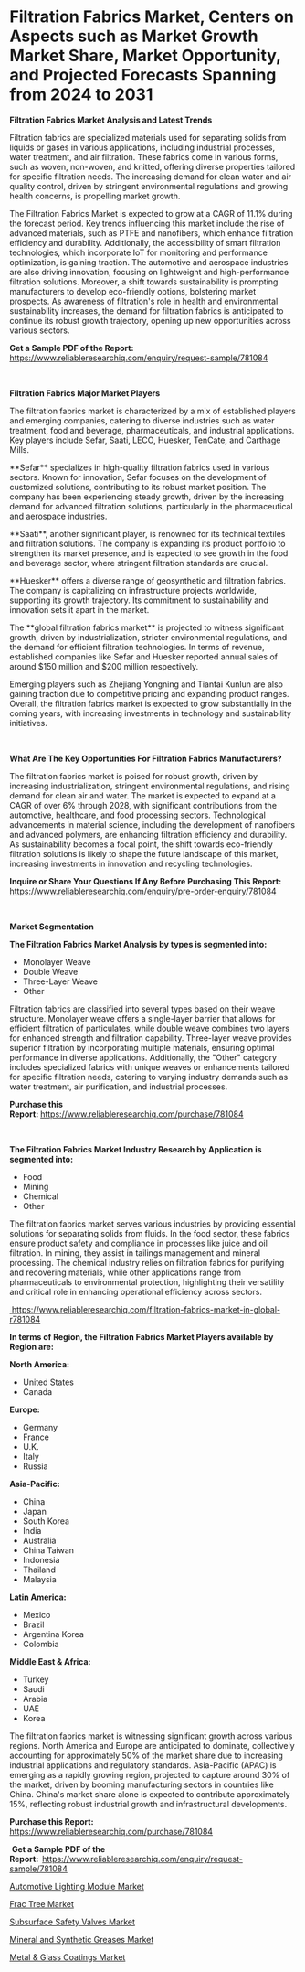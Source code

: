 <p><h1>Filtration Fabrics Market, Centers on Aspects such as Market Growth Market Share, Market Opportunity, and Projected Forecasts Spanning from 2024 to 2031</h1></p><p><strong>Filtration Fabrics Market Analysis and Latest Trends</strong></p>
<p><p>Filtration fabrics are specialized materials used for separating solids from liquids or gases in various applications, including industrial processes, water treatment, and air filtration. These fabrics come in various forms, such as woven, non-woven, and knitted, offering diverse properties tailored for specific filtration needs. The increasing demand for clean water and air quality control, driven by stringent environmental regulations and growing health concerns, is propelling market growth.</p><p>The Filtration Fabrics Market is expected to grow at a CAGR of 11.1% during the forecast period. Key trends influencing this market include the rise of advanced materials, such as PTFE and nanofibers, which enhance filtration efficiency and durability. Additionally, the accessibility of smart filtration technologies, which incorporate IoT for monitoring and performance optimization, is gaining traction. The automotive and aerospace industries are also driving innovation, focusing on lightweight and high-performance filtration solutions. Moreover, a shift towards sustainability is prompting manufacturers to develop eco-friendly options, bolstering market prospects. As awareness of filtration's role in health and environmental sustainability increases, the demand for filtration fabrics is anticipated to continue its robust growth trajectory, opening up new opportunities across various sectors.</p></p>
<p><strong>Get a Sample PDF of the Report:&nbsp;</strong> <a href="https://www.reliableresearchiq.com/enquiry/request-sample/781084?utm_campaign=1283&utm_medium=2&utm_source=Github&utm_content=ia&utm_term=15102024&utm_id=filtration-fabrics">https://www.reliableresearchiq.com/enquiry/request-sample/781084</a></p>
<p>&nbsp;</p>
<p><strong>Filtration Fabrics Major Market Players</strong></p>
<p><p>The filtration fabrics market is characterized by a mix of established players and emerging companies, catering to diverse industries such as water treatment, food and beverage, pharmaceuticals, and industrial applications. Key players include Sefar, Saati, LECO, Huesker, TenCate, and Carthage Mills.</p><p>**Sefar** specializes in high-quality filtration fabrics used in various sectors. Known for innovation, Sefar focuses on the development of customized solutions, contributing to its robust market position. The company has been experiencing steady growth, driven by the increasing demand for advanced filtration solutions, particularly in the pharmaceutical and aerospace industries.</p><p>**Saati**, another significant player, is renowned for its technical textiles and filtration solutions. The company is expanding its product portfolio to strengthen its market presence, and is expected to see growth in the food and beverage sector, where stringent filtration standards are crucial.</p><p>**Huesker** offers a diverse range of geosynthetic and filtration fabrics. The company is capitalizing on infrastructure projects worldwide, supporting its growth trajectory. Its commitment to sustainability and innovation sets it apart in the market.</p><p>The **global filtration fabrics market** is projected to witness significant growth, driven by industrialization, stricter environmental regulations, and the demand for efficient filtration technologies. In terms of revenue, established companies like Sefar and Huesker reported annual sales of around $150 million and $200 million respectively. </p><p>Emerging players such as Zhejiang Yongning and Tiantai Kunlun are also gaining traction due to competitive pricing and expanding product ranges. Overall, the filtration fabrics market is expected to grow substantially in the coming years, with increasing investments in technology and sustainability initiatives.</p></p>
<p>&nbsp;</p>
<p><strong>What Are The Key Opportunities For Filtration Fabrics Manufacturers?</strong></p>
<p><p>The filtration fabrics market is poised for robust growth, driven by increasing industrialization, stringent environmental regulations, and rising demand for clean air and water. The market is expected to expand at a CAGR of over 6% through 2028, with significant contributions from the automotive, healthcare, and food processing sectors. Technological advancements in material science, including the development of nanofibers and advanced polymers, are enhancing filtration efficiency and durability. As sustainability becomes a focal point, the shift towards eco-friendly filtration solutions is likely to shape the future landscape of this market, increasing investments in innovation and recycling technologies.</p></p>
<p><strong>Inquire or Share Your Questions If Any Before Purchasing This Report:</strong> <a href="https://www.reliableresearchiq.com/enquiry/pre-order-enquiry/781084?utm_campaign=1283&utm_medium=2&utm_source=Github&utm_content=ia&utm_term=15102024&utm_id=filtration-fabrics">https://www.reliableresearchiq.com/enquiry/pre-order-enquiry/781084</a></p>
<p>&nbsp;</p>
<p><strong>Market Segmentation</strong></p>
<p><strong>The Filtration Fabrics Market Analysis by types is segmented into:</strong></p>
<p><ul><li>Monolayer Weave</li><li>Double Weave</li><li>Three-Layer Weave</li><li>Other</li></ul></p>
<p><p>Filtration fabrics are classified into several types based on their weave structure. Monolayer weave offers a single-layer barrier that allows for efficient filtration of particulates, while double weave combines two layers for enhanced strength and filtration capability. Three-layer weave provides superior filtration by incorporating multiple materials, ensuring optimal performance in diverse applications. Additionally, the "Other" category includes specialized fabrics with unique weaves or enhancements tailored for specific filtration needs, catering to varying industry demands such as water treatment, air purification, and industrial processes.</p></p>
<p><strong>Purchase this Report:&nbsp;</strong><a href="https://www.reliableresearchiq.com/purchase/781084?utm_campaign=1283&utm_medium=2&utm_source=Github&utm_content=ia&utm_term=15102024&utm_id=filtration-fabrics">https://www.reliableresearchiq.com/purchase/781084</a></p>
<p>&nbsp;</p>
<p><strong>The Filtration Fabrics Market Industry Research by Application is segmented into:</strong></p>
<p><ul><li>Food</li><li>Mining</li><li>Chemical</li><li>Other</li></ul></p>
<p><p>The filtration fabrics market serves various industries by providing essential solutions for separating solids from fluids. In the food sector, these fabrics ensure product safety and compliance in processes like juice and oil filtration. In mining, they assist in tailings management and mineral processing. The chemical industry relies on filtration fabrics for purifying and recovering materials, while other applications range from pharmaceuticals to environmental protection, highlighting their versatility and critical role in enhancing operational efficiency across sectors.</p></p>
<p><a href="https://www.reliableresearchiq.com/filtration-fabrics-market-in-global-r781084?utm_campaign=1283&utm_medium=2&utm_source=Github&utm_content=ia&utm_term=15102024&utm_id=filtration-fabrics">&nbsp;https://www.reliableresearchiq.com/filtration-fabrics-market-in-global-r781084</a></p>
<p><strong>In terms of Region, the Filtration Fabrics Market Players available by Region are:</strong></p>
<p>
    <p> <strong> North America: </strong>
        <ul>
            <li>United States</li>
            <li>Canada</li>
        </ul>
        </p> 
    <p> <strong> Europe: </strong>
        <ul>
            <li>Germany</li>
            <li>France</li>
            <li>U.K.</li>
            <li>Italy</li>
            <li>Russia</li>
        </ul>
        </p> 
    <p> <strong> Asia-Pacific: </strong>
        <ul>
            <li>China</li>
            <li>Japan</li>
            <li>South Korea</li>
            <li>India</li>
            <li>Australia</li>
            <li>China Taiwan</li>
            <li>Indonesia</li>
            <li>Thailand</li>
            <li>Malaysia</li>
        </ul>
        </p> 
    <p> <strong> Latin America: </strong>
        <ul>
            <li>Mexico</li>
            <li>Brazil</li>
            <li>Argentina Korea</li>
            <li>Colombia</li>
        </ul>
        </p> 
    <p> <strong> Middle East & Africa: </strong>
        <ul>
            <li>Turkey</li>
            <li>Saudi</li>
            <li>Arabia</li>
            <li>UAE</li>
            <li>Korea</li>
        </ul>
    </p>
    </p>
<p><p>The filtration fabrics market is witnessing significant growth across various regions. North America and Europe are anticipated to dominate, collectively accounting for approximately 50% of the market share due to increasing industrial applications and regulatory standards. Asia-Pacific (APAC) is emerging as a rapidly growing region, projected to capture around 30% of the market, driven by booming manufacturing sectors in countries like China. China's market share alone is expected to contribute approximately 15%, reflecting robust industrial growth and infrastructural developments.</p></p>
<p><strong>Purchase this Report: </strong><a href="https://www.reliableresearchiq.com/purchase/781084?utm_campaign=1283&utm_medium=2&utm_source=Github&utm_content=ia&utm_term=15102024&utm_id=filtration-fabrics">https://www.reliableresearchiq.com/purchase/781084</a></p>
<p>&nbsp;<strong>Get a Sample PDF of the Report:&nbsp;&nbsp;</strong><a href="https://www.reliableresearchiq.com/enquiry/request-sample/781084?utm_campaign=1283&utm_medium=2&utm_source=Github&utm_content=ia&utm_term=15102024&utm_id=filtration-fabrics">https://www.reliableresearchiq.com/enquiry/request-sample/781084</a></p>
<p><strong></strong></p>
<p><p><a href="https://github.com/rocyq11genung/Market-Research-Report-List-1/blob/main/automotive-lighting-module-market.md?utm_campaign=1283&utm_medium=2&utm_source=Github&utm_content=ia&utm_term=15102024&utm_id=filtration-fabrics">Automotive Lighting Module Market</a></p><p><a href="https://issuu.com/reportprime-2/docs/frac-tree-market-size-2030.pptx_9899fb8e36c01b?utm_campaign=1283&utm_medium=2&utm_source=Github&utm_content=ia&utm_term=15102024&utm_id=filtration-fabrics">Frac Tree Market</a></p><p><a href="https://issuu.com/reportprime-2/docs/subsurface-safety-valves-market-siz_fc13b84e5eee31?utm_campaign=1283&utm_medium=2&utm_source=Github&utm_content=ia&utm_term=15102024&utm_id=filtration-fabrics">Subsurface Safety Valves Market</a></p><p><a href="https://github.com/anaeilandos/Market-Research-Report-List-1/blob/main/mineral-and-synthetic-greases-market.md?utm_campaign=1283&utm_medium=2&utm_source=Github&utm_content=ia&utm_term=15102024&utm_id=filtration-fabrics">Mineral and Synthetic Greases Market</a></p><p><a href="https://www.linkedin.com/pulse/influencing-factors-metal-glass-coatings-market-insights-growth-j4xee?utm_campaign=1283&utm_medium=2&utm_source=Github&utm_content=ia&utm_term=15102024&utm_id=filtration-fabrics">Metal & Glass Coatings Market</a></p></p>